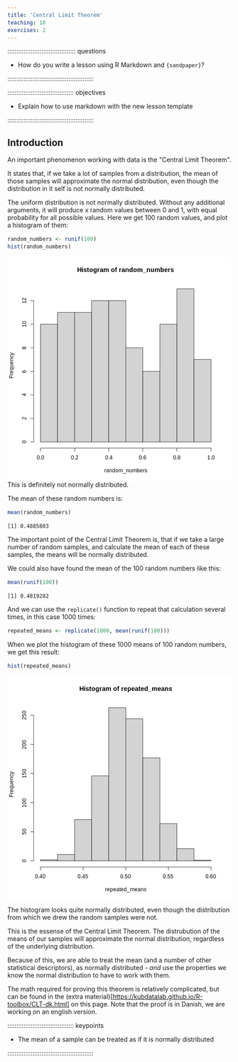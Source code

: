 ```yaml
---
title: 'Central Limit Theorem'
teaching: 10
exercises: 2
---
```


:::::::::::::::::::::::::::::::::::::: questions 

- How do you write a lesson using R Markdown and `{sandpaper}`?

::::::::::::::::::::::::::::::::::::::::::::::::

::::::::::::::::::::::::::::::::::::: objectives

- Explain how to use markdown with the new lesson template


::::::::::::::::::::::::::::::::::::::::::::::::

## Introduction

An important phenomenon working with data is the "Central Limit Theorem".

It states that, if we take a lot of samples from a distribution, the mean of 
those samples will approximate the normal distribution, even though the distribution
in it self is not normally distributed.

The uniform distribution is not normally distributed. Without any additional arguments,
it will produce x random values between 0 and 1, with equal probability for all
possible values. Here we get 100 random values, and plot a histogram of them:


``` r
random_numbers <- runif(100) 
hist(random_numbers)
```

<img src="fig/clt-rendered-random-histogram-1.png" style="display: block; margin: auto;" />
This is definitely not normally distributed. 

The mean of these random numbers is:

``` r
mean(random_numbers)
```

``` output
[1] 0.4885803
```
The important point of the Central Limit Theorem is, that if we take a large
number of random samples, and calculate the mean of each of these samples,
the means will be normally distributed.

We could also have found the mean of the 100 random numbers like this:


``` r
mean(runif(100))
```

``` output
[1] 0.4819282
```
And we can use the `replicate()` function to repeat that calculation several times, in this case 1000 times:


``` r
repeated_means <- replicate(1000, mean(runif(100)))
```
When we plot the histogram of these 1000 means of 100 random
numbers, we get this result:

``` r
hist(repeated_means)
```

<img src="fig/clt-rendered-repeated-means-histogram-1.png" style="display: block; margin: auto;" />

The histogram looks quite normally distributed, even though the distribution
from which we drew the random samples were not.

This is the essense of the Central Limit Theorem. The distrubution
of the means of our samples will approximate the normal distribution,
regardless of the underlying distribution. 

Because of this, we are able to treat the mean (and a number of 
other statistical descriptors), as normally distributed - _and_
use the properties we know the normal distribution to have to
work with them.

The math required for proving this theorem is relatively 
complicated, but can be found in the (extra material)[https://kubdatalab.github.io/R-toolbox/CLT-dk.html] on
this page. Note that the proof is in Danish, we are working on an english
version.




::::::::::::::::::::::::::::::::::::: keypoints 

- The mean of a sample can be treated as if it is normally distributed


::::::::::::::::::::::::::::::::::::::::::::::::

